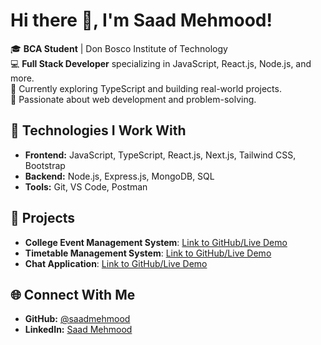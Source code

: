 # Hi there 👋, I'm Saad Mehmood!

🎓 **BCA Student** | Don Bosco Institute of Technology  
💻 **Full Stack Developer** specializing in JavaScript, React.js, Node.js, and more.  
🌱 Currently exploring TypeScript and building real-world projects.  
🚀 Passionate about web development and problem-solving.  

## 🔧 Technologies I Work With
- **Frontend:** JavaScript, TypeScript, React.js, Next.js, Tailwind CSS, Bootstrap  
- **Backend:** Node.js, Express.js, MongoDB, SQL  
- **Tools:** Git, VS Code, Postman

## 📌 Projects
- **College Event Management System**: [Link to GitHub/Live Demo](https://event-mang-app.vercel.app/)
- **Timetable Management System**: [Link to GitHub/Live Demo](https://time-table-management-one.vercel.app/)
- **Chat Application**: [Link to GitHub/Live Demo](https://chatapp-mqcy.onrender.com/)
  
## 🌐 Connect With Me
- **GitHub:** [@saadmehmood](https://github.com/Saadmehmood1234)
- **LinkedIn:** [Saad Mehmood](https://linkedin.com/in/saad-mehmood-4a6036255/)

